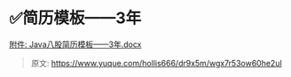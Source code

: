 # ✅简历模板——3年


[附件: Java八股简历模板——3年.docx](./attachments/bMr9LkKNFr8n9KSr/Java八股简历模板——3年.docx)


> 原文: <https://www.yuque.com/hollis666/dr9x5m/wgx7r53ow60he2ul>